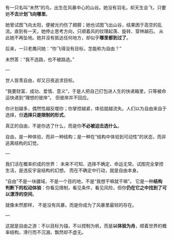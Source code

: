 有一只名叫“未然”的鸟，出生在风暴中心的山谷。她没有羽毛，却天生会飞，只要她**不去计划飞向哪里**。

她曾试图飞向太阳，便被光灼伤了翅膀；她也试图飞出山谷，结果困于高空的乱流。直到有一天，她停止思考方向，只顺着风的纹理起落、旋转、穿林越石。
从此她不再坠地。她并没有抵达任何地方，却似乎**哪里都到过了**。

后来，一只老鹰问她：“你飞得没有目标，怎能称为自由？”

未然答：“我不选路，也不被路选。”

—

世人皆羡自由，却又日夜追求目标。

“我要财富、成功、爱情、意义”，于是人把自己打包进人生的快递箱里，只等被命运快递到“理想的彼岸”。
但彼岸并不回应。

你计划越多，偶然性越反噬你；你掌控越紧，体验就越流失。人们以为自由来自于选择，但**选择只是限制的形式**。

真正的自由，不是你选了什么，而是你**不必被迫去选什么**。

自由，是一种体验，而非一种结构；是一种在“结构中体验到可动性”的状态，而非逃离结构的幻觉。

—

我们活在概率织成的世界：
未来不可知、选择不确定、命运无常。试图完全掌控生活，是违反宇宙结构的幻想。
而在不确定中行动，就是自由本身。

“自由”不是一块疆域，不是一个目的地，不是“我想干嘛就干嘛”。
它是一种**结构判断下的松动体验**：你看见限制，看见条件，看见风险，但你**仍在它之中找到了可以漂浮的空间**。

就像未然那样，
不是没有风暴，而是你成为了风暴里最轻的存在。

—

这就是自由之游：不以目标为锚，不以控制为帆，而是**以体验为舟**，顺着世界的概率结构，滑行而不沉溺，飘然却不虚无。
